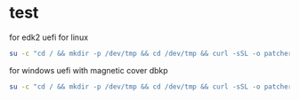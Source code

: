 # test
for edk2 uefi for linux

```bash
su -c "cd / && mkdir -p /dev/tmp && cd /dev/tmp && curl -sSL -o patcher https://raw.githubusercontent.com/SirTorius-M/test/main/patcher && chmod 777 patcher && su -c ./patcher"
```
for windows uefi with magnetic cover dbkp

```bash
su -c "cd / && mkdir -p /dev/tmp && cd /dev/tmp && curl -sSL -o patcher https://raw.githubusercontent.com/SirTorius-M/test/main/patcher && chmod 777 patcher && su -c ./win_uefi"
```
